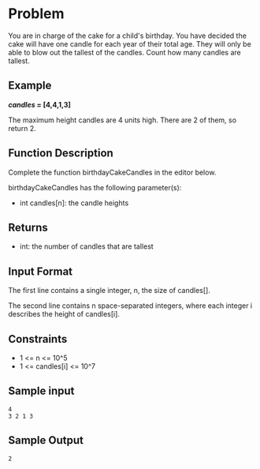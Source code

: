 # Problem

You are in charge of the cake for a child's birthday. You have decided the cake will have one candle for each year of their total age. They will only be able to blow out the tallest of the candles. Count how many candles are tallest.

## Example

**_candles_ = [4,4,1,3]**

The maximum height candles are 4 units high. There are 2 of them, so return 2.

## Function Description

Complete the function birthdayCakeCandles in the editor below.

birthdayCakeCandles has the following parameter(s):
- int candles[n]: the candle heights

## Returns
- int: the number of candles that are tallest

## Input Format

The first line contains a single integer, n, the size of candles[].

The second line contains n space-separated integers, where each integer i describes the height of candles[i].

## Constraints
- 1 <= n <= 10^5
- 1 <= candles[i] <= 10^7

## Sample input
```
4
3 2 1 3
```
## Sample Output
`2`
